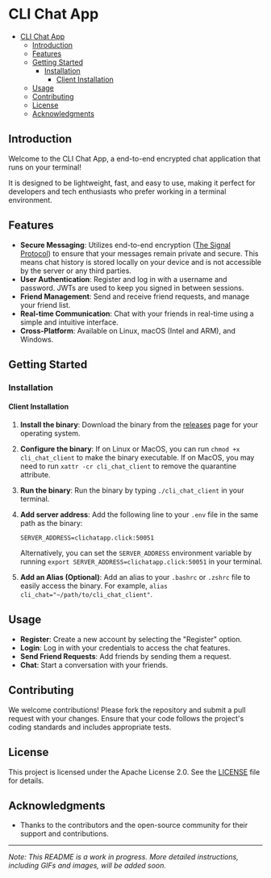 # CLI Chat App

- [CLI Chat App](#cli-chat-app)
  - [Introduction](#introduction)
  - [Features](#features)
  - [Getting Started](#getting-started)
    - [Installation](#installation)
      - [Client Installation](#client-installation)
  - [Usage](#usage)
  - [Contributing](#contributing)
  - [License](#license)
  - [Acknowledgments](#acknowledgments)


## Introduction

Welcome to the CLI Chat App, a end-to-end encrypted chat application that runs on your terminal!

It is designed to be lightweight, fast, and easy to use, making it perfect for developers and tech enthusiasts who prefer working in a terminal environment.

## Features

- **Secure Messaging**: Utilizes end-to-end encryption ([The Signal Protocol](https://signal.org/docs/)) to ensure that your messages remain private and secure. This means chat history is stored locally on your device and is not accessible by the server or any third parties.
- **User Authentication**: Register and log in with a username and password. JWTs are used to keep you signed in between sessions.
- **Friend Management**: Send and receive friend requests, and manage your friend list.
- **Real-time Communication**: Chat with your friends in real-time using a simple and intuitive interface.
- **Cross-Platform**: Available on Linux, macOS (Intel and ARM), and Windows.

## Getting Started

### Installation

#### Client Installation

1. **Install the binary**: Download the binary from the [releases](https://github.com/Johnkhk/cli_chat_app/releases) page for your operating system.

2. **Configure the binary**: If on Linux or MacOS, you can run `chmod +x cli_chat_client` to make the binary executable. If on MacOS, you may need to run `xattr -cr cli_chat_client` to remove the quarantine attribute.
3. **Run the binary**: Run the binary by typing `./cli_chat_client` in your terminal.
4. **Add server address**: Add the following line to your `.env` file in the same path as the binary:
   ```
   SERVER_ADDRESS=clichatapp.click:50051
   ```

   Alternatively, you can set the `SERVER_ADDRESS` environment variable by running `export SERVER_ADDRESS=clichatapp.click:50051` in your terminal.
5. **Add an Alias (Optional)**: Add an alias to your `.bashrc` or `.zshrc` file to easily access the binary. For example, `alias cli_chat="~/path/to/cli_chat_client"`.


## Usage

- **Register**: Create a new account by selecting the "Register" option.
- **Login**: Log in with your credentials to access the chat features.
- **Send Friend Requests**: Add friends by sending them a request.
- **Chat**: Start a conversation with your friends.

## Contributing

We welcome contributions! Please fork the repository and submit a pull request with your changes. Ensure that your code follows the project's coding standards and includes appropriate tests.

## License

This project is licensed under the Apache License 2.0. See the [LICENSE](LICENSE) file for details.

## Acknowledgments

- Thanks to the contributors and the open-source community for their support and contributions.

---

*Note: This README is a work in progress. More detailed instructions, including GIFs and images, will be added soon.*
